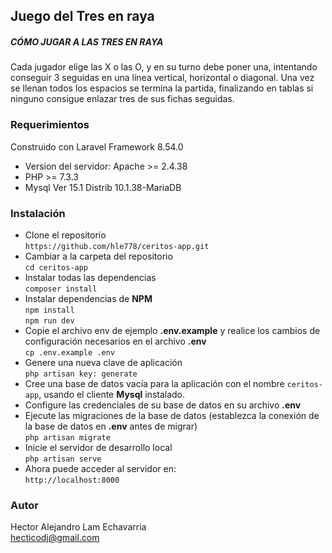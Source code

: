 ## Juego del Tres en raya

##### CÓMO JUGAR A LAS TRES EN RAYA

Cada jugador elige las X o las O, y en su turno debe poner una, intentando conseguir 3 seguidas en una línea vertical, horizontal o diagonal. Una vez se llenan todos los espacios se termina la partida, finalizando en tablas si ninguno consigue enlazar tres de sus fichas seguidas.

### Requerimientos

Construido con Laravel Framework 8.54.0

- Version del servidor: Apache >= 2.4.38
- PHP >= 7.3.3
- Mysql Ver 15.1 Distrib 10.1.38-MariaDB

### Instalación

- Clone el repositorio<br>`https://github.com/hle778/ceritos-app.git` 
- Cambiar a la carpeta del repositorio<br>`cd ceritos-app`
- Instalar todas las dependencias<br>`composer install`
- Instalar dependencias de **NPM**<br>`npm install`<br>`npm run dev`
- Copie el archivo env de ejemplo **.env.example** y realice los cambios de configuración necesarios en el archivo **.env**<br>`cp .env.example .env`
- Genere una nueva clave de aplicación<br>`php artisan key: generate`
- Cree una base de datos vacía para la aplicación con el nombre `ceritos-app`, usando el cliente **Mysql** instalado.
- Configure las credenciales de su base de datos en su archivo **.env**
- Ejecute las migraciones de la base de datos (establezca la conexión de la base de datos en **.env** antes de migrar)<br>`php artisan migrate`
- Inicie el servidor de desarrollo local<br>`php artisan serve`
- Ahora puede acceder al servidor en:<br>`http://localhost:8000` 

### Autor

Hector Alejandro Lam Echavarria<br>
<hecticodj@gmail.com>
